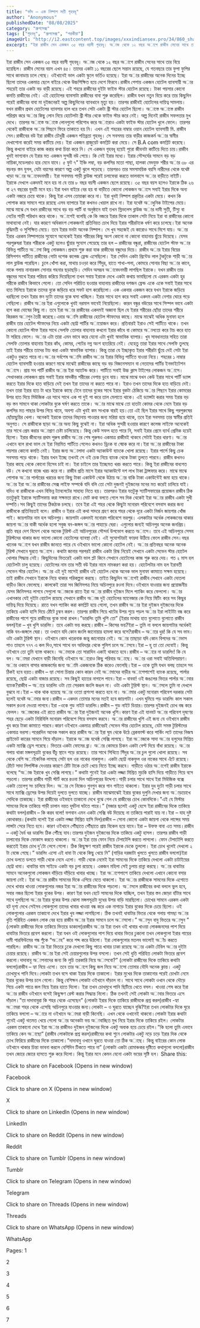 ```yaml
---
title: "ফাঁদ – এক নিষ্পাপ সতী গৃহবধূ"
author: "Anonymous"
publishedDate: "08/08/2025"
category: "গ্রুপসেক্স"
tags: ["গৃহবধূ", "গ্রুপসেক্স", "পরকীয়া"]
imageUrl: "http://i2.eastcontent.top/images/xxxindiansex.pro/34/860_sharimara_regard_kamasutra.jpg"
excerpt: "ইরা রাজীব সেন একজন ৩৫ বছর বয়সী গৃহবধূ। অাজ থেকে ১২ বছর অাগে রাজীব সেনের সাথে তার বিয়ে হয়েছিল। রাজীব সেনের বয়স এখন ৪৫। তাদের একটা ১১ বছরের ছেলে সন্তান রয়েছে, যে গতবছরে তার ফুপা ফুপির সাথে কানাডায় চলে গ..."
---
```


ইরা রাজীব সেন একজন ৩৫ বছর বয়সী গৃহবধূ। অাজ থেকে ১২ বছর অাগে রাজীব সেনের সাথে তার বিয়ে হয়েছিল। রাজীব সেনের বয়স এখন ৪৫। তাদের একটা ১১ বছরের ছেলে সন্তান রয়েছে, যে গতবছরে তার ফুপা ফুপির সাথে কানাডায় চলে গেছে। ওইখানেই ভাল একটা স্কুলে ভর্তিও হয়েছে। ইরা অার রাজীবের অনেক দিনের ইচ্ছে ছিলো তাদের একমাত্র ছেলে বাইরে থেকে উচ্চশিক্ষিত হয়ে দেশে ফিরবে।রাজীব পেশায় একজন হোটেল ব্যাবসায়ী অার শহরেই তার একটা বড় বাড়ী রয়েছে। এই শহরে রাজীবের দুইটা ফাইভ স্টার হোটেল রয়েছে। টাকা পয়সার কোনো কমতি রাজীবের নেই। এই হোটেলের ব্যাবসাটা রাজীবের বাবা শুরু করেছিল। রাজীব যখন নতুন বিয়ে করে তার কিছুদিন পরেই রাজীবের বাবা মা দুইজনেরই অল্প কিছুদিনের ব্যাবধানে মৃত্যু হয়। তারপর রাজীবই হোটেলের দায়িত্ব সামলায়। যখন রাজীব প্রথম হোটেলের ব্যাবসার হাল ধরে তখন সেটা একটা থ্রী স্টার হোটেল ছিলো। অাস্তে অাস্তে রাজীব পরিশ্রম করে অার কিছু লোন নিয়ে হোটেলটা থ্রী স্টার থেকে ফাইভ স্টার করে নেই। অল্প দিনেই রাজীব সফলতার মুখ দেখে। তারপর অাস্তে অাস্তে লোনগুলো পরিশোধ করে অারোও একটা ফাইভ স্টার হোটেল খুলে ফেলে। তারপর থেকেই রাজীবকে অার পিছনে ফিরে তাকাতে হয় নি। এখন এই শহরের নাম্বার ওয়ান হোটেল ব্যাবসায়ী মি. রাজীব সেন।রাজীবের বউ ইরা রাজীব চৌধুরী একজন পতিব্রতা গৃহবধু। সে সবসময় তার বাড়ীর কাজকর্ম অার স্বামীর দেখাশোনা করেই সময় কাটিয়ে দেয়। ইরা একজন গ্রাজুয়েট কমপ্লিট করা মেয়ে। সে B.A com কমপ্লিট করেছে। কিন্তু কখনো বাইরে কাজ করার কথা চিন্তা করে নি। সে একজন গৃহবধূ হয়েই পুরো জীবনটা কাটিয়ে দিতে চায়।রাজীব খুবই ভাগ্যবান যে ইরার মত একজন সুন্দরী বউ পেয়ে। কি নেই ইরার মধ্যে। ইরার সৌন্দর্যের সামনে বড় বড় নায়িকা,মডেলরাও হার মেনে যাবে। ৫ ফুট ৭” ইঞ্চি লম্বা, বড় কলসির মতো পাছা, হালকা মেদযুক্ত শরীর অার ৩৮ এর বড়বড় স্তন যুগল, যেটা বয়সের কারণে অল্প একটু ঝুলে পড়েছে। তারপরও তার সমসাময়িক বয়সি নারীদের থেকে যথেষ্ট খাড়া অার অাবেদনময়ী। ইরা সবসময় শাড়ী ব্লাউজ পরেই চলাফেরা করতে ভালবাসে অার বাড়ীতে নাইটি। ইরাকে দেখলে একদমই মনে হয় না যে তার ৮ বছর বয়সী একজন ছেলে রয়েছে। ৩৫ বছর বয়স হলেও ইরাকে ঠিক ২৬ বা ২৭ বছরের যুবতী মনে হয়।ইরা যখন বাইরে বের হয় বা বাড়ীতে কোনো লোকজন অাসে সবাই ইরার দিকে অন্য একটা নজরে চেয়ে থাকে। কিন্তু ইরা এসব তোয়াক্কা করে না। ইরা খুবই নিষ্পাপ প্রকৃতির একটা মেয়ে। কখন কি পোশাক কার সামনে পরে রয়েছে এসব ব্যাপারে ইরা কখনও খেয়াল রাখে না। ইরা যথেষ্ট অাধুনিক টাইপের মেয়ে। মাঝে মাঝে সে যখন রাজীবের সাথে বড় বড় পার্টি বা অনুষ্ঠানে যাই তখন স্লিভলেস ব্লাউজ অার দামী সুতী, টিস্যু বা নেটের শাড়ী পরিধান করে থাকে। অাগেই বলেছি কে কি নজরে ইরার দিকে তাকাল সেটা নিয়ে ইরা বা রাজীবের কোনো মাথাব্যাথা নেই। যার কারণে অধিকাংশ লোকজনই প্রতিনিয়ত চোখ দিয়ে ইরার শরীরটাকে ধর্ষণ করে চলেছে।ইরা অনেক বুদ্ধিমতী ও সুশিক্ষিত মেয়ে। তবে ইরার মনটা অনেক নিষ্পাপ। সে খুব সহজেই যে কারোও সাথে মিশে যায়। অার ইরার এরকম নিষ্পাপতার সুযোগে অনেকেই ইরার শরীরের কিছু অংশ কোনো না কোনো বাহানায় ছুঁয়ে দিয়েছে। যেসব পরপুরুষরা ইরার শরীরকে একটু হলেও ছুঁয়ার সুযোগ পেয়েছে তার হল – রাজীবের বন্ধুরা, রাজীবের হোটেল স্টাফ অার বিভিন্ন পার্টিতে অাসা কিছু লোকজন।প্রথমে শুরু করা যাক রাজীবের বন্ধুদের দিয়ে। রাজীব অার ইরার বিয়ের রিসিপশন পার্টিতে রাজীবের গোটা দশেক কলেজ ফ্রেন্ড এসেছিলো। ইরা সেদিন একটা প্রিন্টেড লাল টুকটুকে শাড়ী অার লাল ব্লাউজ পরেছিল। চুলে খোঁপা করা, মাথায় চওড়া করে সিঁদুর, হাতে শাখা-পলা, কোমরে সোনার বিছা অার কানে, নাকে গলায় নানারকম সোনার গহনার ছড়াছড়ি। সেদিন অসম্ভব অাবেদনময়ী লাগছিল ইরাকে। যখন রাজীব তার বন্ধুদের সাথে ইরার পরিচয় করিয়ে দিয়েছিলো তখন সবায় ইরাকে দেখে একটা কথায় ভাবছিলো যে এরকম একটা হুর পরীকে রাজীব কিভাবে পেলো। তো সেদিন পরিচিত হওয়ার বাহানায় রাজীবের দশজন ফ্রেন্ড একে একে সবাই ইরার সাথে হাত মিলিয়ে ইরাকে তাদের বুকে জড়িয়ে ধরে সফট হাগ করেছিলো। এক একবার একজন করে যখন ইরাকে জড়িয়ে ধরছিলো তখন ইরার স্তন দুটো তাদের বুকে ঘসা খাচ্ছিল। ইরার সাথে হাগ করে সবাই একদম একটা নেশার ঘোরে পড়ে গেছিলো। রাজীব অার ইরা এগুলোকে খুবই নরমাল ভাবেই নিয়েছিলো। কারন বন্ধুর বউয়ের সাথে সিম্পল ভাবে একটা হাগ করা দোষের কিছু না। তবে ইরা অার রাজীবের একদমই অজানা ছিল যে ইরার শরীরের ছোঁয়া তাদের শরীরে কিরকম অাগুন তৈরী করেছে।এবার অাসি রাজীবের হোটেল স্টাফদের কাছে। মাঝে মাঝেই অধিক মুনাফা হলে রাজীব তার হোটেল স্টাফদের নিয়ে একটা ছোট্ট পার্টির অায়োজন করে। প্রতিবারই ইরাও সেই পার্টিতে থাকে। তখন কোনো হোটেল স্টাফ ইরার সাথে সেলফি তোলার বাহানায় কখনো ইরার কাঁধে বা কোমরে অালতো করে টাচ করে হাত টা সরিয়ে ফেলে। অার এটা তারা এমন ভাবে করে যেনো এটা খুবই স্বাভাবিক ব্যাপার। খুব সাবধানতার সহিত তারা সেলফি তোলার বাহানায় ইরার কাঁধ, কোমর, পেটের নগ্ন অংশ হাতরিয়ে নেই। যেহেতু তারা ইরার সাথে সেলফি তুলছে তাই ইরার শরীরে তাদের টাচ করা একটা স্বাভাবিক ব্যাপার। কিন্তু তারা যে ইচ্ছাকৃত ইরার শরীরটা ছুঁয়ে দেই সেটা ইরা একটুও বুঝতে পারে না।অার সর্বশেষ অাসি রাজীব অার ইরার বিভিন্ন পার্টিতে যাওয়া নিয়ে। শহরের ১ নাম্বার হোটেল ব্যাবসায়ী হওয়ার কারণে মাঝে মাঝেই রাজীবের কাছে বড় বড় বিজনেসম্যান বা নেতাদের পার্টির ইনভাইটেশন অাসে। প্রায় সব পার্টি রাজীব অার ইরা অ্যাটেন্ড করে। পার্টিতে সবাই উচ্চ ক্লাস টাইপের লোকজন অাসে। সেখানকার লোকজন প্রায় সবাই ইরার মাদকীয় শরীরের নেশায় ডুবে যায়। মাঝে মাঝে যখন কেউ ইরার সাথে পার্টি ড্যান্স করতে ইরার দিকে হাত বাড়িয়ে দেই তখন ইরা তাদের না করতে পারে না। ইরাও তখন তাদের দিকে হাত বাড়িয়ে দেই। তখন তারা ইরার হাত টা ধরে ইরাকে কাছে টেনে তাদের বুকের সাথে ইরার বুকটা ঠেকিয়ে অার পিছনে ইরার কোমরের উপর হাত দিয়ে মিউজিক এর সাথে সাথে এক পা দুই পা করে তাল মেলাতে থাকে। এই ড্যান্সটা করার সময় ইরার বড় বড় স্তন সামনে থাকা লোকটার বুকে ঘর্ষণ করতে তাকে। অার মাঝে মাঝে তো হাতটা কোমর থেকে নেমে ইরার বড় কলসির মত পাছার উপর গিয়ে থামে, অবশ্য এটা খুবই কম সংখ্যক বারই হয়।তো এই ছিল ইরার সাথে কিছু পরপুরুষের ছোঁয়াছুয়ির খেলা। অনেকই ইরাকে তাদের বিছানায় পাওয়ার জন্য মরিয়া হয়ে থাকে, তবে ইরা সবসময় তার স্বামীর প্রতিই অনুগত। সে রাজীবকে ছাড়া অার অন্য কিছু বুঝেই না। ইরা অধিক সুন্দরী হওয়ার কারণে কলেজ লাইফে অনেকেই তার সাথে প্রেম করার অাপ্রাণ চেষ্টা চালিয়েছে। কিন্তু কেউ সফল হতে পারে নি, সবাই ইরার প্রেমে ব্যার্থ প্রেমিক হয়েই ছিলো। ইরার জীবনের প্রথম পুরুষ রাজীব অার শেষ পুরুষও একমাত্র রাজীবই থাকবে সেটাই ইরার ধারণা। অার এখানে বলে রাখা ভাল যে ইরা নিয়মিত পার্টিতে গেলেও কখনও ড্রিংক বা স্মোক করে না।ইরা অার রাজীবের টাকা পয়সার কোনো কমতি নেই। ইরার জন্য অালাদা একটা অ্যাকাউন্ট ব্যাংকে খোলা রয়েছে। ইরার পার্সে কিছু চেক সবসময় পড়ে থাকে। ইরার যখন ইচ্ছে তখনই সে ওই চেক নিয়ে ব্যাংক থেকে টাকা তুলতে পারবে। রাজীব কখনও ইরার কাছে থেকে কোনো হিসেব চাই না। ইরা চাইলে তার ইচ্ছেমত খরচ করতে পারে। কিন্তু ইরা রাজীবের বাধ্যগত বউ। সে কখনো বাজে খরচ করে না। রাজীব প্রতি মাসে ইরার অ্যাকাউন্টে দশ লাখ টাকা ট্রান্সফার করে। মাঝে মাঝে পোশাক অার পার্লারের খরচের জন্য কিছু টাকা একাউন্ট থেকে উঠায় অার বাকি টাকা একাউন্টেই জমা হয়ে থাকে।অার ইরা অার রাজীবের সেক্স লাইফ সম্পর্কে যদি বলি তো সেটা দুজনই দুইজনের মনের মত করেই চালিয়ে যাই। যদিও বা রাজীবকে এখন বিভিন্ন ট্যাবলেটের সাহায্য নিতে হয়। তারপরও ইরার যতটুকু স্যাটিসফায়ের প্রয়োজন রাজীব ঠিক ততটুকুই ইরাকে স্যাটিসফায় করা সক্ষমতা রাখে।মোট কথা বলতে গেলে সব দিক থেকেই ইরা অার রাজীব একটা সুখী দম্পতি।সব কিছুই তাদের ঠিকঠাক চলছে। তবে ইরা এই শহর থেকে কিছুটা মনোরম পরিবেশে বসবাস করার জন্য রাজীবকে প্রতিনিয়তই বলে। রাজীব ও ইরার এই কথা সাদরে গ্রহণ করে শহর থেকে দূরে একটা নির্জন জায়গার খোঁজ পাই। জায়গাটার নাম হল অচিনপুর। জায়গাটা একদমই মনোরম পরিবেশে ভরপুর। এলকাটার অর্ধেক লোকজনের থাকার জায়গা অার বাকী অর্ধেক হলো সবুজ বন-জঙ্গল অার পাহাড়ে ঘেরা। এগুলোর জন্যই অচিনপুর অনেক জনপ্রিয়। প্রতি বছর দেশ বিদেশ থেকে অনেক টুরিস্ট এই অচিনপুরের সৌন্দর্য উপভোগ করতে অাসে। তবে এই অচিনপুরে সেসব টুরিস্টদের থাকার জন্য ভালো কোনো হোটেলের ব্যাবস্থা নেই। এই সুযোগটারই ফায়দা উঠিয়ে ফেলে রাজীব সেন।বছর খানেক অাগে যখন রাজীব জানতে পারে যে ওইখানে ভালো কোনো হোটেল নেই। অার প্রতিবছর অনেক অনেক টুরিস্ট সেখানে ঘুরতে অাসে। কথাটা জানার পরপরই রাজীব একটা রিস্ক নিয়েই সেখানে একটা সেভেন স্টার হোটেল খোলার সিদ্ধান্ত নেই। কিছুদিনের ভিতরেই একটা ভাল প্লট কিনে সেখানে হোটেলের কাজ শুরু করে দেয়। গত ২ মাস হল হোটেলটা চালু হয়েছে। হোটেলের নাম তার সতী বউ ইরার নামে নামকরণ করা হয়। হোটেলটার নাম হল ইরাবতী সেভেন স্টার হোটেল। অার এই দুই মাসেই রাজীব ওই হোটেল থেকে অনেক ভাল মুনাফা কামাতে সক্ষম হয়েছে। তাই রাজীব সেখানে ইরাকে নিয়ে থাকার পরিকল্পনা করছে। তাইত কিছুদিন অাগেই রাজীব সেখানে একটা দোতলা বাড়ীও কিনে ফেলেছে। কালকেই তারা সব জিনিসপত্র নিয়ে অচিনপুরে রওনা দিবে।ওইখানে যাওয়ার জন্য প্রয়োজনীয় যেসব জিনিসপত্র লাগবে সেগুলো অাজকে রাতে ইরা অার রাজীব দুইজন মিলে প্যাকিং করে ফেললো। অার এখানকার যেই দুইটা হোটেল রয়েছে সেখানে রাজীব অাজ দুই হোটেলের ম্যানেজার কে নিয়ে মিটিং করে সব কিছুর দায়িত্ব দিয়ে দিয়েছে। রাতে যখন প্যাকিং করা কমপ্লিট হয়ে গেলো, তখন রাজীব অার ইরা দুইজন দুইজনের দিকে তাকিয়ে একটা হাসি দিয়ে ঠোঁটে চুম্বন করল। তারপর রাজীব গিয়ে খাটের উপর শুয়ে পড়ল অার ইরা লাইটটা বন্ধ করে রাজীবের পাশে শুয়ে রাজীবের বুকে মাথা রাখল।”ডারলিং তুমি খুশি তো” (ইরার মাথায় হাত বুলোতে বুলোতে রাজীব বলল)ইরা – খুব খুশি ডারলিং। তবে একটা ভয় করছে।রাজীব – কিসের ভয়?ইরা – তুমি না বললে জায়গাটার অর্ধেকই নাকি বন-জঙ্গলে ঘেরা। তা ওখানে যদি কোন জংলি জানোয়ার হামলা করে বসে?রাজীব – অারে ধুর! কি যে সব ভাব। ওটা একটা টুরিস্ট স্থান। ওইখানে কোন খতরনাক জন্তু জানোয়ার নেই। অার তাছাড়া যদি কোন বিপদের অাভাস পাও তাহলে ৭৭৭ এ কল দিও,সাথে সাথে বন অধিদপ্তর থেকে পুলিশ চলে অাসবে।ইরা – হু তা তো দেবোই। কিন্তু ওইখানে তো তুমি ব্যাস্ত থাকবে। অামাকে তো সারাদিন একাই থাকতে হবে।রাজীব – অারে না ডারলিং! কি যে বল। অামরা যেখানে বাড়ী কিনেছি ওইখানে অারোও কিছু পরিবার অাছে। অার ওরা সবাই অতিথিপরায়ণ। অার ওকানে বাসার কাজকর্মের জন্য অামি একজনকে ঠিক করেও ফেলেছি।ইরা – ওকে তুমি যখন বলছ তাহলে সব ঠিকই হবে হয়ত।রাজীব – হ্যা সোনা চিন্তার কোন কারন নেই অামাদের বাড়ীর অাশেপাশেই ব্যাংক রয়েছে, পার্লার রয়েছে, ছোট্ট একটা বাজার রয়েছে। সব কিছুই হাতের নাগালে পাবে।ইরা – বাববা! ওই জঙলের ভিতর পার্লার অাবার ব্যাংক?রাজীব – অারে ডারলিং ওটা তো সেরকম জংলি জঙল না। ওটা একটা টুরিস্ট স্থান। অাসলে তুমি না দেখলে বুঝবে না।ইরা – থাক থাক হয়েছে অার ওতো প্রশংসা করতে হবে না। অামার একটু মনোরম পরিবেশ দরকার সেটা হলেই যথেষ্ট অামার জন্য।রাজীব – একদম তোমার মনের মতই হবে জায়গাটা। এখন ঘুমিয়ে পড় ডারলিং কাল সকাল সকাল রওনা দেওয়া লাগবে।ইরা -ওকে গুড নাইট ডারলিং।রাজীব – গুড নাইট ডিয়ার।তারপর দুইজনই চোখ বন্ধ করে ফেলল। অাজকের এই রাতে রাজীব অার ইরা দুইজনই অনেক খুশি।কারণ ইরা এই যানযট অার পরিবেশ দূষণের শহর ছেড়ে একটা নিরিবিলি মনোরম পরিবেশে গিয়ে বসবাস করবে। অার রাজীবের খুশি এই জন্য যে ওইখানে রাজীব খুব করে টাকা কামাতে পারবে।কারণ ওইখানে একমাত্র রাজীবেরই সেভেন স্টার হোটেল রয়েছে, যেটা সমস্ত টুরিস্টদের একমাত্র ভরসা।পরেরদিন অনেক সকাল করে রাজীব অার ইরা ঘুম থেকে উঠে ব্রেকফাস্ট করে পার্কিং লটে তাদের নিজস্ব প্রাইভেট কারের সামনে গিয়ে দাঁড়াল। ইরাকে অাজ যথেষ্ঠ সেক্সি লাগছে। ইরা অাজকে সাদা অার হলুদের মিশ্রিত একটা ম্যাক্সি ড্রেস পরেছে। ভিতরে একটা ফোমের ব্রা। অার কোমরে চিকন একটা বেল্ট দিয়ে বাঁধা রয়েছে। অার গলায় থাকা মঙ্গলসূত্রটা বুকের উঁচু স্থানে পড়ে রয়েছে। তার সাথে সিথিতে সিঁদুর অার চুল গুলো খোলা রয়েছে। সব থেকে বেশি অাইকনিক লাগছে সেটা হল ওর নাকের নাকফুল। একটা ছোট্ট নাকফুল ওর নাকের সাথে এঁটে রয়েছে। ঠোঁটে সাদা লিপস্টিক দেওয়ার কারণে ঠোঁট টাকে চেটে খেয়ে নিতে ইচ্ছে করবে। গাড়ীতে ওঠার অাগেই রাজীব ইরাকে বলেছে “অাজ ইরাকে খুব সেক্সি লাগছে।” কথাটা শুনেই ইরা একটা লজ্জা মিশ্রিত মুচকি হাসি দিয়ে গাড়ীতে গিয়ে বসে পড়লো। তারপর রাজীব গাড়ী স্টার্ট করে রওনা দিল অচিনপুরের উদ্দেশ্য।গাড়ী চলার সাথে সাথে ইরা মিউজিক বক্সে একটা তেলেগু সং চালিয়ে দিল। অার সে নিজেও গুনগুন করে গান গাইতে থাকলো। ইরার দুধ দুটো গাড়ী চলার সাথে সাথে ম্যাক্সি ড্রেসের উপর দিয়েই দুলতে দুলতে যাচ্ছে। রাজীব মাঝেমাঝেই ইরার বুকের দুলুনি দেখার জন্য অাড়চোখে সেদিকে তাকাচ্ছে। ইরা রাজীবের ওইভাবে তাকানো দেখে বুঝে গেল যে রাজীবের চোখ কোনদিকে।”এই যে মিস্টার সামনের দিকে তাকিয়ে গাড়ী চালান নয়ত দূর্ঘটনা ঘটতে পারে।” (মজার ছলেই একটু হেসে ইরা রাজীবের দিকে তাকিয়ে কথাটা বলল)রাজীব – কি করব বলো! ভগবান এমন একটা সেক্সি বউ দিয়েছে না তাকিয়ে পারাই যায় না।ইরা – যাহ দুষ্ট কোথাকার।(কথাটা বলেই ইরা একটা লজ্জা মিশ্রিত হাসি দিল)রাজীব – সোনা কোনো একটা জায়গা থেকে লান্সের সময় লান্সটা সেরে নিতে হবে। কারণ ওইখানে পৌঁছাতে পৌঁছাতে প্রায় বিকেল হয়ে যাবে।ইরা – উফফ বাবা এত সময়।রাজীব – একটু ধৈর্য ধর ডারলিং ঠিক পৌঁছে যাব।তারপর দুইজন দুইজনের দিকে তাকিয়ে একটু হাসল। তারপর রাজীব গাড়ী চালানোর দিকে ফোকাস করতে থাকলো। অার ইরা তার ফোন নিয়ে টেপাটেপি করতে লাগলো। ফোন টেপাটেপি করতে করতেই ইরার চোখ দু’টো লেগে গেলো। ঠিক কিছুক্ষণ পরেই রাজীব ইরাকে ডেকে তুললো। ইরা চোখ খুলেই দেখলো ২ টা বেজে গেছে।” ডারলিং এসো এই ধাবা টা থেকে কিছু খেয়ে নি” (গাড়ির দরজাটা খুলতে খুলতে রাজীব বললো)ইরা চোখ ডলতে ডলতে গাড়ী থেকে নেমে এলো। গাড়ী থেকে নেমেই ইরা সামনের দিকে তাকিয়ে দেখলো একটা চাটাইয়ের ছোট্ট ধাবা। ধাবাটার বাম সাইডে একটা বড় চুলা রয়েছে। একজন মহিলা সেই চুলায় রান্না করছে। অার ধাবাটার সামনে অনেকগুলো লোকজন দাঁড়িয়ে দাঁড়িয়ে খাবার খাচ্ছে। ইরা অাশেপাশে তাকিয়ে দেখলো এখানে কোনো বসার জায়গা নেই। ইরা অার রাজীব সামনের দিকে এগিয়ে যেতে থাকলো। ইরা অার রাজীবকে সামনের দিকে এগোতে দেখে খাবার খাওয়া লোকগুলোর নজর ইরা অার রাজীবের দিকে পড়লো। অাসলে রাজীবের কথা বললে ভুল হবে, সবার নজর ছিলো ইরার বুকের উপর। কারণ ইরা যখন হেটে সামনের দিকে যাচ্ছিল, তখন ইরার স্তন জোড়া হাঁটার সাথে সাথে দুলছিলো অার ইরার বুকের উপর ঝোলা মঙ্গলসূত্রটা দুধের উপর বাড়ি মারছিলো। চোখের সামনে এরকম একটা হট দৃশ্য দেখে সেইসব লোকগুলো তাদের খাবার খাওয়া বন্ধ করে এক নাগাড়ে ইরার বুকের দিকে চেয়ে ছিলো। ওই লোকগুলোর এরকম তাকানো দেখে ইরার খুব লজ্জা লাগছিলো। ঠিক তখনই ধাবাটার ভিতর থেকে গলায় গামছা অার ধুতি পরিহিত একজন লোক বের হয়ে রাজীব অার ইরার সামনে চলে অাসলো।” অাসুন বাবু ভিতরে অাসুন ” (লোকটা রাজীবের দিকে তাকিয়ে ভিতরে ডাকলো)রাজীব অার ইরা তখন ওই খাবার খাওয়া লোকজনদের পাশ দিয়ে ধাবাটার ভিতরে প্রবেশ করলো। ইরা যখন ওই লোকগুলোর পাশ দিয়ে ধাবার ভিতর ঢুকলো তখন লোকগুলো ইরার গায়ের দামী পারফিউমের গন্ধ শুঁকে “অাহ” করে শব্দ করে উঠলো। ইরা লোকগুলোর মতলব ভালোই অাঁচ করতে পারছিল। রাজীব অার ইরা ভিতরে ঢুকে দেখলো কিছু পাত্রে খাবার ঢাকা রয়েছে অার একটা টেবিল অার দুইটা চেয়ার রয়েছে। রাজীব অার ইরা সেই চেয়ারগুলোর উপর বসলো। তখন সেই ধুতি পরিহিত লোকটা ভিতরে প্রবেশ করলো।দাদাবাবু অাপনাদের জন্য কি লুচি তরকারি নিয়ে অাসবো?” (লোকটা রাজীবের দিকে তাকিয়ে কথাটা বললো)রাজীব – হ্যা নিয়ে এসো। তবে তার অাগে কিছু জল নিয়ে অাসো তোমার বৌদি অনেক ক্লান্ত। একটু চোখমুখে পানি দিবে।লোকটা তখন বসে থাকা ইরার দিকে তাকালো। ইরার মুখের দিকে তাকানোর পরেই চোখটা নেমে ইরার বুকের উপর চলে গেলো। কিন্তু বেশিক্ষন লোকটা ওইখানে দাঁড়াল না। সাথে সাথে লোকটা ওখান থেকে দৌড়ে গিয়ে একটা পাত্রে জল নিয়ে ইরার হাতে দিলো। ইরা তখন চোখমুখে পানি ছিটিয়ে খেতে বসল। খাওয়া শেষ করে ইরা অার রাজীব ওইখানে বসেই কিছুক্ষণ রেস্ট করার সিদ্ধান্ত নিলো। ঠিক তখনই সেই লোকটা অাবার ভিতরে এসে দাঁড়াল।”তা দাদাবাবুরা কি শহর থেকে এসেছেন” (লোকটা ইরার দিকে তাকিয়ে রাজীবকে প্রশ্ন করল)রাজীব -হ্যা অামরা শহর থেকে এসেছি অচিনপুরে যাওয়ার জন্য।লোকটা – ও ঘুরতে যাচ্ছেন বুঝি?ইরা তখন লোকটার দিকে ঘুরে তাকিয়ে বললো – অারে না ওইখানে অামরা বাড়ী কিনেছি। এখন থেকে ওখানেই থাকবো।লোকটা ইরার কথাটা শুনেই একটু থতমত খেয়ে গেলো অার অনেকটা ভয় অাবাচ্ছিত মুখ নিয়ে ইরার দিকে তাকিয়ে রইল। লোকটার এরকম তাকানো দেখে ইরা অার রাজীবও দুইজন দুইজনের দিকে একটু অবাক হয়ে চেয়ে রইল।”কি হলো তুমি এভাবে তাকিয়ে কেন অাছো” (রাজীব লোকটাকে প্রশ্ন করল)রাজীবের কথা শুনে লোকটার একটু নড়ে চড়ে ইরার দিক থেকে চোখ ফিরিয়ে রাজীবের দিকে তাকালো।”দাদাবাবু ওখানে ঘুরতে যাওয়া তো ঠিক অাছে। কিন্তু বাইরের কোন লোক ওইখানে থাকার চিন্তা ভাবনা করলে বেশিদিন টিকতে পারে না” (লোকটা একটা রোমাঞ্চকর দৃষ্টিতে কথাগুলো বললো)রাজীব তখন জোরে জোরে হাসতে শুরু করে দিলো। কিন্তু ইরার মনে কেমন যেনো একটা ভয়ের সৃষ্টি হল।
Share this:


Click to share on Facebook (Opens in new window)


Facebook




Click to share on X (Opens in new window)


X




Click to share on LinkedIn (Opens in new window)


LinkedIn




Click to share on Reddit (Opens in new window)


Reddit




Click to share on Tumblr (Opens in new window)


Tumblr




Click to share on Telegram (Opens in new window)


Telegram




Click to share on Threads (Opens in new window)


Threads




Click to share on WhatsApp (Opens in new window)


WhatsApp


Pages: 
1
 
2
 
3
 
4
 
5
 
6
 
7
